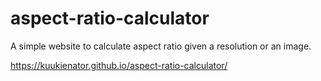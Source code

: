 # aspect-ratio-calculator

A simple website to calculate aspect ratio given a resolution or an image.

https://kuukienator.github.io/aspect-ratio-calculator/
